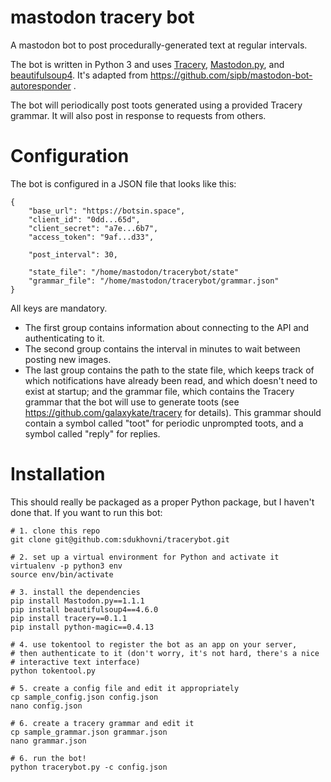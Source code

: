 # mastodon tracery bot

A mastodon bot to post procedurally-generated text at regular intervals.

The bot is written in Python 3 and uses [Tracery](https://pypi.python.org/pypi/tracery), [Mastodon.py](https://github.com/halcy/Mastodon.py), and [beautifulsoup4](https://www.crummy.com/software/BeautifulSoup/).  It's adapted from https://github.com/sipb/mastodon-bot-autoresponder .

The bot will periodically post toots generated using a provided Tracery grammar.  It will also post in response to requests from others.

# Configuration

The bot is configured in a JSON file that looks like this:

```
{
    "base_url": "https://botsin.space",
    "client_id": "0dd...65d",
    "client_secret": "a7e...6b7",
    "access_token": "9af...d33",

    "post_interval": 30,

    "state_file": "/home/mastodon/tracerybot/state"
    "grammar_file": "/home/mastodon/tracerybot/grammar.json"
}
```

All keys are mandatory.

* The first group contains information about connecting to the API and
  authenticating to it.
* The second group contains the interval in minutes to wait between
  posting new images.
* The last group contains the path to the state file, which keeps
  track of which notifications have already been read, and which
  doesn't need to exist at startup; and the grammar file, which
  contains the Tracery grammar that the bot will use to generate toots
  (see https://github.com/galaxykate/tracery for details).  This
  grammar should contain a symbol called "toot" for periodic
  unprompted toots, and a symbol called "reply" for replies.

# Installation

This should really be packaged as a proper Python package, but I haven't done that. If you want to run this bot:

```
# 1. clone this repo
git clone git@github.com:sdukhovni/tracerybot.git

# 2. set up a virtual environment for Python and activate it
virtualenv -p python3 env
source env/bin/activate

# 3. install the dependencies
pip install Mastodon.py==1.1.1
pip install beautifulsoup4==4.6.0
pip install tracery==0.1.1
pip install python-magic==0.4.13

# 4. use tokentool to register the bot as an app on your server,
# then authenticate to it (don't worry, it's not hard, there's a nice
# interactive text interface)
python tokentool.py

# 5. create a config file and edit it appropriately
cp sample_config.json config.json
nano config.json

# 6. create a tracery grammar and edit it
cp sample_grammar.json grammar.json
nano grammar.json

# 6. run the bot!
python tracerybot.py -c config.json
```
